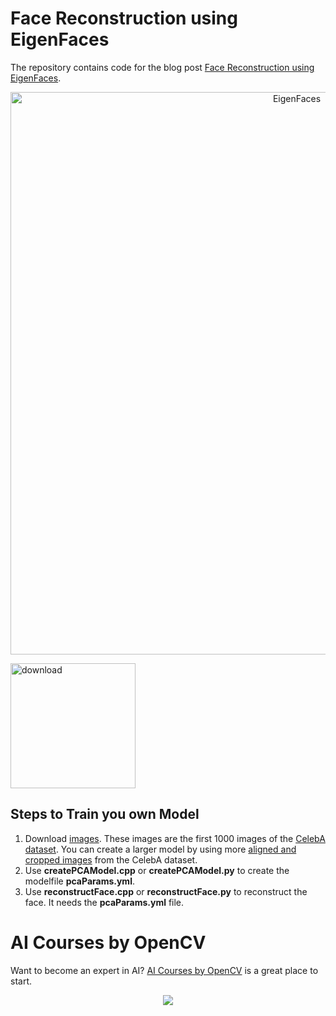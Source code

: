 # Face Reconstruction using EigenFaces

The repository contains code for the blog post [Face Reconstruction using EigenFaces](https://www.learnopencv.com/face-reconstruction-using-eigenfaces-cpp-python/).

<p align="center"><img src="https://learnopencv.com/wp-content/uploads/2018/01/face-reconstruction-using-eigenfaces.jpg" alt="EigenFaces" width="900"></p>

[<img src="https://learnopencv.com/wp-content/uploads/2022/07/download-button-e1657285155454.png" alt="download" width="200">](https://www.dropbox.com/scl/fo/dwcfw2tg65dxt1ijbtnje/h?dl=1&rlkey=q3cc6nxe3t6gt76fdutr59trd)


## Steps to Train you own Model

1. Download [images](http://www.learnopencv.com/wp-content/uploads/2018/01/CalebA-1000-images.zip). These images are the first 1000 images of the [CelebA dataset](http://mmlab.ie.cuhk.edu.hk/projects/CelebA.html). You can create a larger model by using more [aligned and cropped images](https://www.dropbox.com/sh/8oqt9vytwxb3s4r/AADIKlz8PR9zr6Y20qbkunrba/Img/img_align_celeba.zip?dl=0) from the CelebA dataset. 
2. Use **createPCAModel.cpp** or **createPCAModel.py** to create the modelfile **pcaParams.yml**.
3. Use **reconstructFace.cpp** or **reconstructFace.py** to reconstruct the face. It needs the **pcaParams.yml** file. 


# AI Courses by OpenCV

Want to become an expert in AI? [AI Courses by OpenCV](https://opencv.org/courses/) is a great place to start. 

<a href="https://opencv.org/courses/">
<p align="center"> 
<img src="https://www.learnopencv.com/wp-content/uploads/2020/04/AI-Courses-By-OpenCV-Github.png">
</p>
</a>
